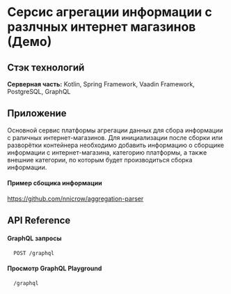 
# Серсис агрегации информации с разлчных интернет магазинов (Демо)




## Стэк технологий

**Серверная часть:** Kotlin, Spring Framework, Vaadin Framework, PostgreSQL, GraphQL


## Приложение

Основной сервис платформы агрегации данных для сбора информации с
раличных интернет-магазинов.
Для инициализации после сборки или разворётки контейнера необходимо добавить информацию
о сборщике информации с интернет-магазина, категорию платформы, а также внешние категории,
по которым будет производиться сборка информации.

#### Пример сбощика информации
https://github.com/nnicrow/aggregation-parser


## API Reference

#### GraphQL запросы

```http
  POST /graphql
```

#### Просмотр GraphQL Playground

```http
  /graphql
```